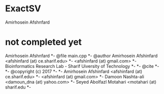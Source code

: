 # ExactSV

Amirhosein Afshnfard
# not completed yet

Amirhosein Afshnfard
 *- @file    main.cpp
 *- @author  Amirhosein Afshinfard   <afshinfard (at) ce.sharif.edu>
 *-                                 <afshinfard (at) gmail.com>
 *-          Bioinformatics Research Lab - Sharif Uiversity of Technology
 *-
 *- @cite
 *-
 *- @copyright (c) 2017
 *-
 *-      Amirhosein Afshinfard   <afshinfard (at) ce.sharif.edu>
 *-                              <afshinfard (at) gmail.com>
 *-      Damoon Nashta-ali       <damoun_dna (at) yahoo.com>
 *-      Seyed Abolfazl Motahari <motahari (at) sharif.edu
 *-
